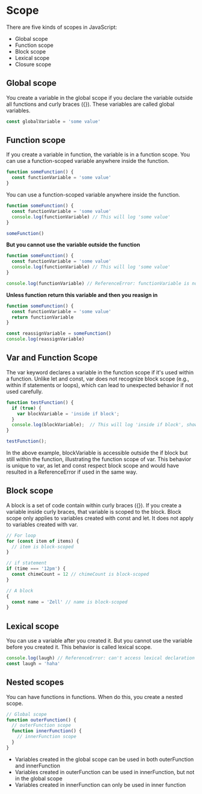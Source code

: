 # Scope 

There are five kinds of scopes in JavaScript:

- Global scope
- Function scope
- Block scope
- Lexical scope
- Closure scope

## Global scope 
You create a variable in the global scope if you declare the variable outside all functions and curly braces ({}). These variables are called global variables.

```js
const globalVariable = 'some value'
```

## Function scope 
If you create a variable in function, the variable is in a function scope. You can use a function-scoped variable anywhere inside the function.

```js
function someFunction() {
  const functionVariable = 'some value'
}
``` 

You can use a function-scoped variable anywhere inside the function. 
```js
function someFunction() {
  const functionVariable = 'some value'
  console.log(functionVariable) // This will log 'some value'
}

someFunction()
```

**But you cannot use the variable outside the function** 

```js
function someFunction() {
  const functionVariable = 'some value'
  console.log(functionVariable) // This will log 'some value'
}

console.log(functionVariable) // ReferenceError: functionVariable is not defined

```

**Unless function return this variable and then you reasign in**

```js
function someFunction() {
  const functionVariable = 'some value'
  return functionVariable
}

const reassignVariable = someFunction()
console.log(reassignVariable)
```

## Var and Function Scope
The var keyword declares a variable in the function scope if it's used within a function. Unlike let and const, var does not recognize block scope (e.g., within if statements or loops), which can lead to unexpected behavior if not used carefully.

```js
function testFunction() {
  if (true) {
    var blockVariable = 'inside if block';
  }
  console.log(blockVariable);  // This will log 'inside if block', showing var's function scope
}

testFunction();
```

In the above example, blockVariable is accessible outside the if block but still within the function, illustrating the function scope of var.
This behavior is unique to var, as let and const respect block scope and would have resulted in a ReferenceError if used in the same way.

## Block scope
A block is a set of code contain within curly braces ({}). If you create a variable inside curly braces, that variable is scoped to the block.
Block scope only applies to variables created with const and let. It does not apply to variables created with var.
```js
// For loop
for (const item of items) {
  // item is block-scoped
}

// if statement
if (time === '12pm') {
  const chimeCount = 12 // chimeCount is block-scoped
}

// A block
{
  const name = 'Zell' // name is block-scoped
}
```

## Lexical scope 
You can use a variable after you created it. But you cannot use the variable before you created it.
This behavior is called lexical scope. 

```js
console.log(laugh) // ReferenceError: can't access lexical declaration `laugh' before initialization
const laugh = 'haha'
```

## Nested scopes 
You can have functions in functions. When do this, you create a nested scope. 

```js
// Global scope
function outerFunction() {
  // outerFunction scope
  function innerFunction() {
    // innerFunction scope
  }
}
```

- Variables created in the global scope can be used in both outerFunction and innerFunction
- Variables created in outerFunction can be used in innerFunction, but not in the global scope
- Variables created in innerFunction can only be used in inner function
